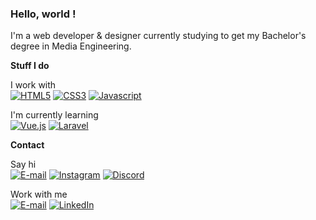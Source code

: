 ### Hello, world !

I'm a web developer & designer currently studying to get my Bachelor's degree in Media Engineering.

**Stuff I do**

I work with<br>
[![HTML5](https://img.shields.io/badge/HTML5-f06529?style=flat&logo=html5&logoColor=white)](https://github.com/satche?tab=repositories&language=html)
[![CSS3](https://img.shields.io/badge/CSS3-2965f1?style=flat&logo=css3&logoColor=white)](https://github.com/satche?tab=repositories&language=css)
[![Javascript](https://img.shields.io/badge/JS-bf9414?style=flat&logo=javascript&logoColor=white)](https://github.com/satche?tab=repositories&language=javascript)

I'm currently learning<br>
[![Vue.js](https://img.shields.io/badge/Vue.js-3fb27f?style=flat&logo=vue.js&logoColor=white)](https://github.com/satche?tab=repositories&language=vue)
[![Laravel](https://img.shields.io/badge/Laravel-ef3b2d?style=flat&logo=laravel&logoColor=white)](https://github.com/satche?tab=repositories&language=blade)

**Contact**

Say hi<br>
[![E-mail](https://img.shields.io/badge/info@satche.ch-5b5d60?style=flat&logo=mail.ru&logoColor=white)](mailto:info@satche.ch)
[![Instagram](https://img.shields.io/badge/@satche.ch-dd247d?style=flat&logo=instagram&logoColor=white)](https://instagram.com/satche.ch)
[![Discord](https://img.shields.io/badge/Satche%235901-7982da?style=flat&logo=discord&logoColor=white)](https://discord.com/users/623403349240446986)

Work with me<br>
[![E-mail](https://img.shields.io/badge/info@thomas–robert.ch-5b5d60?style=flat&logo=mail.ru&logoColor=white)](mailto:info@thomas-robert.ch)
[![LinkedIn](https://img.shields.io/badge/thomas–robert–dev-0077b5?style=flat&logo=LinkedIn&logoColor=white)](https://www.linkedin.com/in/thomas-robert-dev/)
